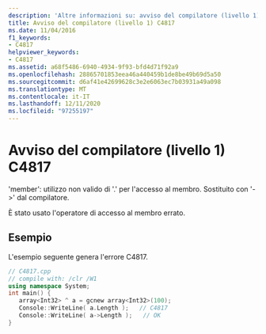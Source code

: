 ```yaml
---
description: 'Altre informazioni su: avviso del compilatore (livello 1) C4817'
title: Avviso del compilatore (livello 1) C4817
ms.date: 11/04/2016
f1_keywords:
- C4817
helpviewer_keywords:
- C4817
ms.assetid: a68f5486-6940-4934-9f93-bfd4d71f92a9
ms.openlocfilehash: 28865701853eea46a440459b1de8be49b69d5a50
ms.sourcegitcommit: d6af41e42699628c3e2e6063ec7b03931a49a098
ms.translationtype: MT
ms.contentlocale: it-IT
ms.lasthandoff: 12/11/2020
ms.locfileid: "97255197"
---
```

# <a name="compiler-warning-level-1-c4817"></a>Avviso del compilatore (livello 1) C4817

'member': utilizzo non valido di '.' per l'accesso al membro. Sostituito con '->' dal compilatore.

È stato usato l'operatore di accesso al membro errato.

## <a name="example"></a>Esempio

L'esempio seguente genera l'errore C4817.

```cpp
// C4817.cpp
// compile with: /clr /W1
using namespace System;
int main() {
   array<Int32> ^ a = gcnew array<Int32>(100);
   Console::WriteLine( a.Length );   // C4817
   Console::WriteLine( a->Length );   // OK
}
```
